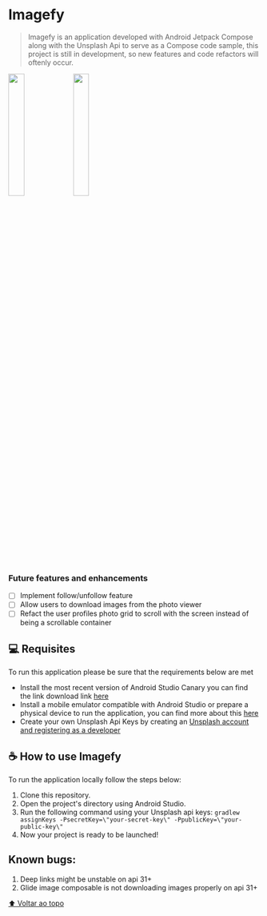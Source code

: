 # Imagefy
> Imagefy is an application developed with Android Jetpack Compose along with the Unsplash Api to serve as a Compose code sample, this project is still in development, so new features and code refactors will oftenly occur.

<img src="https://user-images.githubusercontent.com/30579274/138508180-b6e2cf10-2801-43af-96e0-287eecb228a2.jpg" width=25% height=25%/>
<img src="https://user-images.githubusercontent.com/30579274/138508252-ded98da5-88b4-49db-adec-681a5af10003.jpg" width=25% height=25%/>

### Future features and enhancements

- [ ] Implement follow/unfollow feature
- [ ] Allow users to download images from the photo viewer
- [ ] Refact the user profiles photo grid to scroll with the screen instead of being a scrollable container

## 💻 Requisites

To run this application please be sure that the requirements below are met
* Install the most recent version of Android Studio Canary you can find the link download link [here](https://developer.android.com/studio/preview?hl=pt&gclid=CjwKCAjwwsmLBhACEiwANq-tXLkBkEHvrK_Tt4JdHaJHr435HTJJDc01GMtwKp_CRt_jeqLhq9cbLxoCnTcQAvD_BwE&gclsrc=aw.ds)
* Install a mobile emulator compatible with Android Studio or prepare a physical device to run the application, you can find more about this [here](https://developer.android.com/training/basics/firstapp/running-app)
* Create your own Unsplash Api Keys by creating an [Unsplash account and registering as a developer](https://unsplash.com/developers)

## ☕ How to use Imagefy

To run the application locally follow the steps below:
1. Clone this repository.
2. Open the project's directory using Android Studio.
3. Run the following command using your Unsplash api keys: ```gradlew assignKeys -PsecretKey=\"your-secret-key\" -PpublicKey=\"your-public-key\"```
4. Now your project is ready to be launched!

## Known bugs:
1. Deep links might be unstable on api 31+
2. Glide image composable is not downloading images properly on api 31+

[⬆ Voltar ao topo](#Imagefy)<br>
